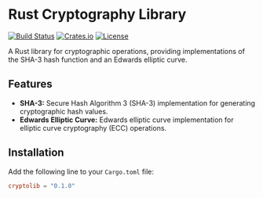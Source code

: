 # Rust Cryptography Library

[![Build Status](https://img.shields.io/github/workflow/status/drcapybara/capyCRYPT-Rust/Rust%20CI?label=Build&logo=github&style=flat-square)](https://github.com/drcapybara/capyCRYPT-Rust/actions)
[![Crates.io](https://img.shields.io/crates/v/cryptolib?style=flat-square)](https://crates.io/crates/cryptolib)
[![License](https://img.shields.io/crates/l/cryptolib?style=flat-square)](LICENSE)

A Rust library for cryptographic operations, providing implementations of the SHA-3 hash function and an Edwards elliptic curve.

## Features

- **SHA-3:** Secure Hash Algorithm 3 (SHA-3) implementation for generating cryptographic hash values.
- **Edwards Elliptic Curve:** Edwards elliptic curve implementation for elliptic curve cryptography (ECC) operations.

## Installation

Add the following line to your `Cargo.toml` file:

```toml
cryptolib = "0.1.0"